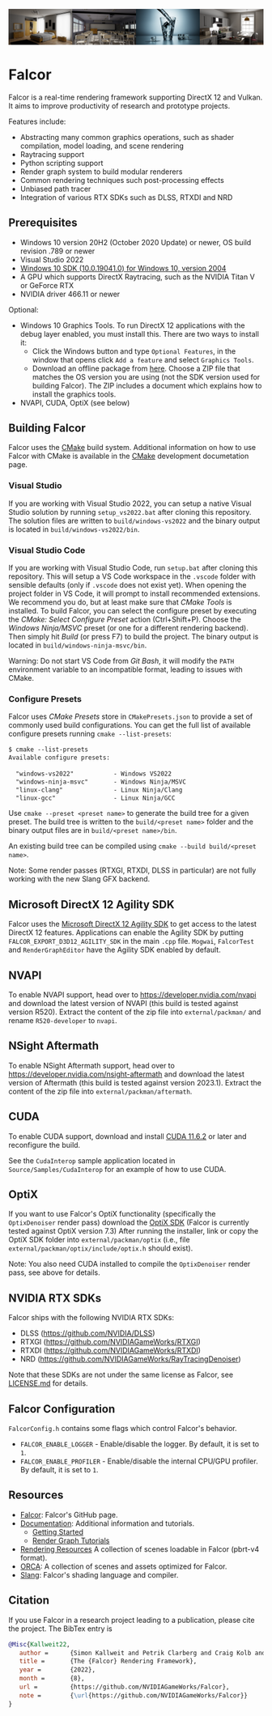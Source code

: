 ![](docs/images/teaser.png)

# Falcor

Falcor is a real-time rendering framework supporting DirectX 12 and Vulkan. It aims to improve productivity of research and prototype projects.

Features include:
* Abstracting many common graphics operations, such as shader compilation, model loading, and scene rendering
* Raytracing support
* Python scripting support
* Render graph system to build modular renderers
* Common rendering techniques such post-processing effects
* Unbiased path tracer
* Integration of various RTX SDKs such as DLSS, RTXDI and NRD

## Prerequisites
- Windows 10 version 20H2 (October 2020 Update) or newer, OS build revision .789 or newer
- Visual Studio 2022
- [Windows 10 SDK (10.0.19041.0) for Windows 10, version 2004](https://developer.microsoft.com/en-us/windows/downloads/windows-10-sdk/)
- A GPU which supports DirectX Raytracing, such as the NVIDIA Titan V or GeForce RTX
- NVIDIA driver 466.11 or newer

Optional:
- Windows 10 Graphics Tools. To run DirectX 12 applications with the debug layer enabled, you must install this. There are two ways to install it:
    - Click the Windows button and type `Optional Features`, in the window that opens click `Add a feature` and select `Graphics Tools`.
    - Download an offline package from [here](https://docs.microsoft.com/en-us/windows-hardware/test/hlk/windows-hardware-lab-kit#supplemental-content-for-graphics-media-and-mean-time-between-failures-mtbf-tests). Choose a ZIP file that matches the OS version you are using (not the SDK version used for building Falcor). The ZIP includes a document which explains how to install the graphics tools.
- NVAPI, CUDA, OptiX (see below)

## Building Falcor
Falcor uses the [CMake](https://cmake.org) build system. Additional information on how to use Falcor with CMake is available in the [CMake](docs/development/cmake.md) development documetation page.

### Visual Studio
If you are working with Visual Studio 2022, you can setup a native Visual Studio solution by running `setup_vs2022.bat` after cloning this repository. The solution files are written to `build/windows-vs2022` and the binary output is located in `build/windows-vs2022/bin`.


### Visual Studio Code
If you are working with Visual Studio Code, run `setup.bat` after cloning this repository. This will setup a VS Code workspace in the `.vscode` folder with sensible defaults (only if `.vscode` does not exist yet). When opening the project folder in VS Code, it will prompt to install recommended extensions. We recommend you do, but at least make sure that _CMake Tools_ is installed. To build Falcor, you can select the configure preset by executing the _CMake: Select Configure Preset_ action (Ctrl+Shift+P). Choose the _Windows Ninja/MSVC_ preset (or one for a different rendering backend). Then simply hit _Build_ (or press F7) to build the project. The binary output is located in `build/windows-ninja-msvc/bin`.

Warning: Do not start VS Code from _Git Bash_, it will modify the `PATH` environment variable to an incompatible format, leading to issues with CMake.

### Configure Presets
Falcor uses _CMake Presets_ store in `CMakePresets.json` to provide a set of commonly used build configurations. You can get the full list of available configure presets running `cmake --list-presets`:

```
$ cmake --list-presets
Available configure presets:

  "windows-vs2022"           - Windows VS2022
  "windows-ninja-msvc"       - Windows Ninja/MSVC
  "linux-clang"              - Linux Ninja/Clang
  "linux-gcc"                - Linux Ninja/GCC
```

Use `cmake --preset <preset name>` to generate the build tree for a given preset. The build tree is written to the `build/<preset name>` folder and the binary output files are in `build/<preset name>/bin`.

An existing build tree can be compiled using `cmake --build build/<preset name>`.

Note: Some render passes (RTXGI, RTXDI, DLSS in particular) are not fully working with the new Slang GFX backend.

## Microsoft DirectX 12 Agility SDK
Falcor uses the [Microsoft DirectX 12 Agility SDK](https://devblogs.microsoft.com/directx/directx12agility/) to get access to the latest DirectX 12 features. Applications can enable the Agility SDK by putting `FALCOR_EXPORT_D3D12_AGILITY_SDK` in the main `.cpp` file. `Mogwai`, `FalcorTest` and `RenderGraphEditor` have the Agility SDK enabled by default.

## NVAPI
To enable NVAPI support, head over to https://developer.nvidia.com/nvapi and download the latest version of NVAPI (this build is tested against version R520).
Extract the content of the zip file into `external/packman/` and rename `R520-developer` to `nvapi`.

## NSight Aftermath
To enable NSight Aftermath support, head over to https://developer.nvidia.com/nsight-aftermath and download the latest version of Aftermath (this build is tested against version 2023.1).
Extract the content of the zip file into `external/packman/aftermath`.

## CUDA
To enable CUDA support, download and install [CUDA 11.6.2](https://developer.nvidia.com/cuda-11-6-2-download-archive) or later and reconfigure the build.

See the `CudaInterop` sample application located in `Source/Samples/CudaInterop` for an example of how to use CUDA.

## OptiX
If you want to use Falcor's OptiX functionality (specifically the `OptixDenoiser` render pass) download the [OptiX SDK](https://developer.nvidia.com/designworks/optix/download) (Falcor is currently tested against OptiX version 7.3) After running the installer, link or copy the OptiX SDK folder into `external/packman/optix` (i.e., file `external/packman/optix/include/optix.h` should exist).

Note: You also need CUDA installed to compile the `OptixDenoiser` render pass, see above for details.

## NVIDIA RTX SDKs
Falcor ships with the following NVIDIA RTX SDKs:

- DLSS (https://github.com/NVIDIA/DLSS)
- RTXGI (https://github.com/NVIDIAGameWorks/RTXGI)
- RTXDI (https://github.com/NVIDIAGameWorks/RTXDI)
- NRD (https://github.com/NVIDIAGameWorks/RayTracingDenoiser)

Note that these SDKs are not under the same license as Falcor, see [LICENSE.md](LICENSE.md) for details.

## Falcor Configuration
`FalcorConfig.h` contains some flags which control Falcor's behavior.
- `FALCOR_ENABLE_LOGGER` - Enable/disable the logger. By default, it is set to `1`.
- `FALCOR_ENABLE_PROFILER` - Enable/disable the internal CPU/GPU profiler. By default, it is set to `1`.

## Resources
- [Falcor](https://github.com/NVIDIAGameWorks/Falcor): Falcor's GitHub page.
- [Documentation](./docs/index.md): Additional information and tutorials.
    - [Getting Started](./docs/getting-started.md)
    - [Render Graph Tutorials](./docs/tutorials/index.md)
- [Rendering Resources](https://benedikt-bitterli.me/resources) A collection of scenes loadable in Falcor (pbrt-v4 format).
- [ORCA](https://developer.nvidia.com/orca): A collection of scenes and assets optimized for Falcor.
- [Slang](https://github.com/shader-slang/slang): Falcor's shading language and compiler.

## Citation
If you use Falcor in a research project leading to a publication, please cite the project.
The BibTex entry is

```bibtex
@Misc{Kallweit22,
   author =      {Simon Kallweit and Petrik Clarberg and Craig Kolb and Tom{'a}{\v s} Davidovi{\v c} and Kai-Hwa Yao and Theresa Foley and Yong He and Lifan Wu and Lucy Chen and Tomas Akenine-M{\"o}ller and Chris Wyman and Cyril Crassin and Nir Benty},
   title =       {The {Falcor} Rendering Framework},
   year =        {2022},
   month =       {8},
   url =         {https://github.com/NVIDIAGameWorks/Falcor},
   note =        {\url{https://github.com/NVIDIAGameWorks/Falcor}}
}
```
